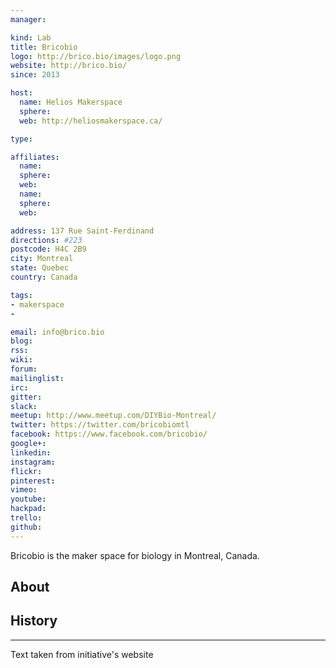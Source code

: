 ```yaml
---
manager:

kind: Lab
title: Bricobio
logo: http://brico.bio/images/logo.png
website: http://brico.bio/
since: 2013

host:
  name: Helios Makerspace
  sphere:
  web: http://heliosmakerspace.ca/

type:

affiliates:
  name:
  sphere:
  web:
  name:
  sphere:
  web:

address: 137 Rue Saint-Ferdinand
directions: #223
postcode: H4C 2B9
city: Montreal
state: Quebec
country: Canada

tags:
- makerspace
-

email: info@brico.bio
blog:
rss:
wiki:
forum:
mailinglist:
irc:
gitter:
slack:
meetup: http://www.meetup.com/DIYBio-Montreal/
twitter: https://twitter.com/bricobiomtl
facebook: https://www.facebook.com/bricobio/
google+:
linkedin:
instagram:
flickr:
pinterest:
vimeo: 
youtube:
hackpad:
trello:
github:
---
```

Bricobio is the maker space for biology in Montreal, Canada.


## About

## History

---
Text taken from initiative's website
